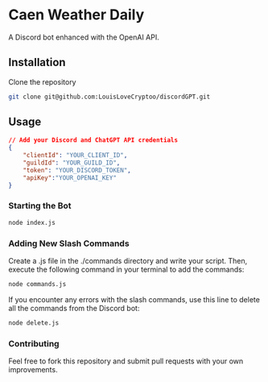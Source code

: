 # Caen Weather Daily

A Discord bot enhanced with the OpenAI API.

## Installation
Clone the repository
```bash
git clone git@github.com:LouisLoveCryptoo/discordGPT.git
```

## Usage

```json
// Add your Discord and ChatGPT API credentials
{
    "clientId": "YOUR_CLIENT_ID",
    "guildId": "YOUR_GUILD_ID",
    "token": "YOUR_DISCORD_TOKEN",
    "apiKey":"YOUR_OPENAI_KEY"
}
```
### Starting the Bot
```bash
node index.js
```

### Adding New Slash Commands
Create a .js file in the ./commands directory and write your script. Then, execute the following command in your terminal to add the commands:
```bash
node commands.js
```
If you encounter any errors with the slash commands, use this line to delete all the commands from the Discord bot: 
```bash
node delete.js
```
### Contributing
Feel free to fork this repository and submit pull requests with your own improvements.

